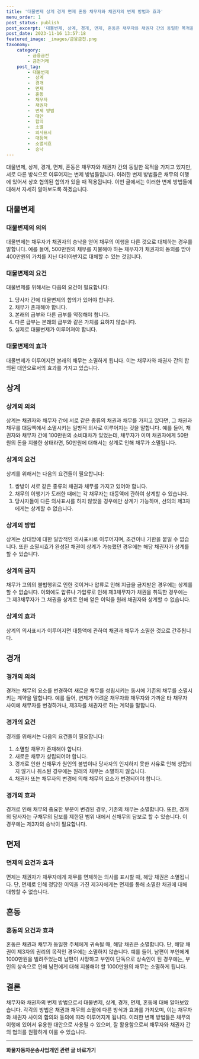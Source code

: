 ```yaml
---
title: '대물변제 상계 경개 면제 혼동 채무자와 채권자의 변제 방법과 효과'
menu_order: 1
post_status: publish
post_excerpt: '대물변제, 상계, 경개, 면제, 혼동은 채무자와 채권자 간의 동일한 목적을 가지고 있지만, 서로 다른 방식으로 이루어지는 변제 방법들입니다. 이러한 변제 방법들은 채무의 이행에 있어서 상호 협의된 합의가 있을 때 적용됩니다. 이번 글에서는 이러한 변제 방법들에 대해서 자세히 알아보도록 하겠습니다.'
post_date: 2023-11-16 13:57:18
featured_image: _images/금융금전.png
taxonomy:
    category:
        - 금융금전
        - 금전거래
    post_tag:
        - 대물변제
        -  상계
        -  경개
        -  면제
        -  혼동
        -  채무자
        -  채권자
        -  변제 방법
        -  대안
        -  합의
        -  소멸
        -  의사표시
        -  대등액
        -  소멸시효
        -  승낙
---
```



대물변제, 상계, 경개, 면제, 혼동은 채무자와 채권자 간의 동일한 목적을 가지고 있지만, 서로 다른 방식으로 이루어지는 변제 방법들입니다. 이러한 변제 방법들은 채무의 이행에 있어서 상호 협의된 합의가 있을 때 적용됩니다. 이번 글에서는 이러한 변제 방법들에 대해서 자세히 알아보도록 하겠습니다.

## 대물변제

### 대물변제의 의의
대물변제는 채무자가 채권자의 승낙을 얻어 채무의 이행을 다른 것으로 대체하는 경우를 말합니다. 예를 들어, 500만원의 채무를 지불해야 하는 채무자가 채권자의 동의를 받아 400만원의 가치를 지닌 다이아반지로 대체할 수 있는 것입니다.

### 대물변제의 요건
대물변제를 위해서는 다음의 요건이 필요합니다:
1. 당사자 간에 대물변제의 합의가 있어야 합니다.
2. 채무가 존재해야 합니다.
3. 본래의 급부와 다른 급부를 약정해야 합니다.
4. 다른 급부는 본래의 급부와 같은 가치를 요하지 않습니다.
5. 실제로 대물변제가 이루어져야 합니다.

### 대물변제의 효과
대물변제가 이루어지면 본래의 채무는 소멸하게 됩니다. 이는 채무자와 채권자 간의 합의된 대안으로서의 효과를 가지고 있습니다.

## 상계

### 상계의 의의
상계는 채권자와 채무자 간에 서로 같은 종류의 채권과 채무를 가지고 있다면, 그 채권과 채무를 대등액에서 소멸시키는 일방적 의사로 이루어지는 것을 말합니다. 예를 들어, 채권자와 채무자 간에 100만원의 소비대차가 있었는데, 채무자가 이미 채권자에게 50만원의 돈을 지불한 상태라면, 50만원에 대해서는 상계로 인해 채무가 소멸됩니다.

### 상계의 요건
상계를 위해서는 다음의 요건들이 필요합니다:
1. 쌍방이 서로 같은 종류의 채권과 채무를 가지고 있어야 합니다.
2. 채무의 이행기가 도래한 때에는 각 채무자는 대등액에 관하여 상계할 수 있습니다.
3. 당사자들이 다른 의사표시를 하지 않았을 경우에만 상계가 가능하며, 선의의 제3자에게는 상계할 수 없습니다.

### 상계의 방법
상계는 상대방에 대한 일방적인 의사표시로 이루어지며, 조건이나 기한을 붙일 수 없습니다. 또한 소멸시효가 완성된 채권이 상계가 가능했던 경우에는 해당 채권자가 상계를 할 수 있습니다.

### 상계의 금지
채무가 고의의 불법행위로 인한 것이거나 압류로 인해 지급을 금지받은 경우에는 상계를 할 수 없습니다. 이외에도 압류나 가압류로 인해 제3채무자가 채권을 취득한 경우에는 그 제3채무자가 그 채권을 상계로 인해 얻은 이익을 원래 채권자와 상계할 수 없습니다.

### 상계의 효과
상계의 의사표시가 이루어지면 대등액에 관하여 채권과 채무가 소멸한 것으로 간주됩니다.

## 경개

### 경개의 의의
경개는 채무의 요소를 변경하여 새로운 채무를 성립시키는 동시에 기존의 채무를 소멸시키는 계약을 말합니다. 예를 들어, 변제가 어려운 채무자와 채무자와 가까운 타 채무자 사이에 채무자를 변경하거나, 제3자를 채권자로 하는 계약을 말합니다.

### 경개의 요건
경개를 위해서는 다음의 요건들이 필요합니다:
1. 소멸할 채무가 존재해야 합니다.
2. 새로운 채무가 성립되어야 합니다.
3. 경개로 인한 신채무가 원인의 불법이나 당사자의 인지하지 못한 사유로 인해 성립되지 않거나 취소된 경우에는 원래의 채무는 소멸하지 않습니다.
4. 채권자 또는 채무자의 변경에 의해 채무의 요소가 변경되어야 합니다.

### 경개의 효과
경개로 인해 채무의 중요한 부분이 변경된 경우, 기존의 채무는 소멸합니다. 또한, 경개의 당사자는 구채무의 담보를 제한된 범위 내에서 신채무의 담보로 할 수 있습니다. 이 경우에는 제3자의 승낙이 필요합니다.

## 면제

### 면제의 요건과 효과
면제는 채권자가 채무자에게 채무를 면제하는 의사를 표시할 때, 해당 채권은 소멸됩니다. 단, 면제로 인해 정당한 이익을 가진 제3자에게는 면제를 통해 소멸한 채권에 대해 대항할 수 없습니다.

## 혼동

### 혼동의 요건과 효과
혼동은 채권과 채무가 동일한 주체에게 귀속될 때, 해당 채권은 소멸합니다. 단, 해당 채권이 제3자의 권리의 목적인 경우에는 소멸하지 않습니다. 예를 들어, 남편이 부인에게 1000만원을 빌려주었는데 남편이 사망하고 부인이 단독으로 상속인이 된 경우에는, 부인의 상속으로 인해 남편에게 대해 지불해야 할 1000만원의 채무는 소멸하게 됩니다.

## 결론
채무자와 채권자의 변제 방법으로서 대물변제, 상계, 경개, 면제, 혼동에 대해 알아보았습니다. 각각의 방법은 채권과 채무의 소멸에 다른 방식과 효과를 가져오며, 이는 채무자와 채권자 사이의 합의와 동의에 따라 이루어지게 됩니다. 이러한 변제 방법들은 채무의 이행에 있어서 유용한 대안으로 사용될 수 있으며, 잘 활용함으로써 채무자와 채권자 간의 협의를 원활하게 이룰 수 있습니다.
<!-- wp:separator -->
<hr class="wp-block-separator has-alpha-channel-opacity"/>
<!-- /wp:separator -->

<!-- wp:group {"backgroundColor":"base","layout":{"type":"constrained"}} -->
<div class="wp-block-group has-base-background-color has-background"><!-- wp:paragraph {"align":"center","fontSize":"medium"} -->
<p class="has-text-align-center has-large-font-size"><strong>화물자동차운송사업개인 관련 글 바로가기</strong></p>
<!-- /wp:paragraph -->


<!-- wp:latest-posts
{"categories":[{"id":2053,"count":19,"description":"","link":"https://uknowlaw.com/category/%ed%99%94%eb%ac%bc%ec%9e%90%eb%8f%99%ec%b0%a8%ec%9a%b4%ec%86%a1%ec%82%ac%ec%97%85%ea%b0%9c%ec%9d%b8/","name":"화물자동차운송사업개인","slug":"화물자동차운송사업개인","taxonomy":"category","parent":0,"meta":[],"_links":{"self":[{"href":"https://uknowlaw.com/wp-json/wp/v2/categories/2053"}],"collection":[{"href":"https://uknowlaw.com/wp-json/wp/v2/categories"}],"about":[{"href":"https://uknowlaw.com/wp-json/wp/v2/taxonomies/category"}],"wp:post_type":[{"href":"https://uknowlaw.com/wp-json/wp/v2/posts?categories=2053"}],"curies":[{"name":"wp","href":"https://api.w.org/{rel}","templated":true}]}}],"postsToShow":100,"excerptLength":28,"postLayout":"grid","columns":2,"featuredImageAlign":"left","featuredImageSizeSlug":"large","fontSize":"small"} /--></div>
<!-- /wp:group -->
